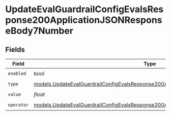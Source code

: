 # UpdateEvalGuardrailConfigEvalsResponse200ApplicationJSONResponseBody7Number


## Fields

| Field                                                                                                                                                                              | Type                                                                                                                                                                               | Required                                                                                                                                                                           | Description                                                                                                                                                                        |
| ---------------------------------------------------------------------------------------------------------------------------------------------------------------------------------- | ---------------------------------------------------------------------------------------------------------------------------------------------------------------------------------- | ---------------------------------------------------------------------------------------------------------------------------------------------------------------------------------- | ---------------------------------------------------------------------------------------------------------------------------------------------------------------------------------- |
| `enabled`                                                                                                                                                                          | *bool*                                                                                                                                                                             | :heavy_check_mark:                                                                                                                                                                 | N/A                                                                                                                                                                                |
| `type`                                                                                                                                                                             | [models.UpdateEvalGuardrailConfigEvalsResponse200ApplicationJSONResponseBody72Type](../models/updateevalguardrailconfigevalsresponse200applicationjsonresponsebody72type.md)       | :heavy_check_mark:                                                                                                                                                                 | N/A                                                                                                                                                                                |
| `value`                                                                                                                                                                            | *float*                                                                                                                                                                            | :heavy_check_mark:                                                                                                                                                                 | N/A                                                                                                                                                                                |
| `operator`                                                                                                                                                                         | [models.UpdateEvalGuardrailConfigEvalsResponse200ApplicationJSONResponseBody7Operator](../models/updateevalguardrailconfigevalsresponse200applicationjsonresponsebody7operator.md) | :heavy_check_mark:                                                                                                                                                                 | N/A                                                                                                                                                                                |